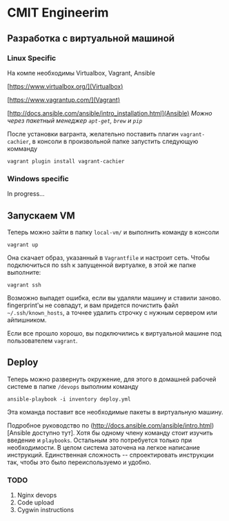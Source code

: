 # CMIT Engineerim 

## Разработка с виртуальной машиной


### Linux Specific

На компе необходимы Virtualbox, Vagrant, Ansible

[https://www.virtualbox.org/](Virtualbox)

[https://www.vagrantup.com/](Vagrant)

[http://docs.ansible.com/ansible/intro_installation.html](Ansible)
_Можно через пакетный менеджер `apt-get`, `brew` и `pip`_

После установки вагранта, желательно поставить плагин `vagrant-cachier`,
в консоли в произвольной папке запустить следующую комманду
```
vagrant plugin install vagrant-cachier
```

### Windows specific

In progress...



## Запускаем VM

Теперь можно зайти в папку `local-vm/` и выполнить команду в консоли
```
vagrant up
```

Она скачает образ, указанный в `Vagrantfile` и настроит сеть. 
Чтобы подключиться по ssh к запущенной виртуалке, в этой же папке выполните: 
```
vagrant ssh
```

Возможно выпадет ошибка, если вы удаляли машину и ставили заново. 
fingerprint'ы не совпадут, и вам придется почистить файл `~/.ssh/known_hosts`, а точнее удалить строчку с нужным сервером или айпишником.

Если все прошло хорошо, вы подключились к виртуальной машине под пользователем `vagrant`. 


## Deploy
Теперь можно развернуть окружение, для этого в домашней рабочей системе в папке `/devops` выполним команду
```
ansible-playbook -i inventory deploy.yml 
```

Эта команда поставит все необходимые пакеты в виртуальную машину.


Подробное руководство по (http://docs.ansible.com/ansible/intro.html)[Ansible доступно тут].
Хотя бы одному члену команду стоит изучить введение и `playbooks`.
Остальным это потребуется только при необходимости. В целом система заточена на легкое написание инструкций.
Единственная сложность -- спроектировать инструкции так, чтобы это было переиспользуемо и удобно.



### TODO

1. Nginx devops
1. Code upload
1. Cygwin instructions




